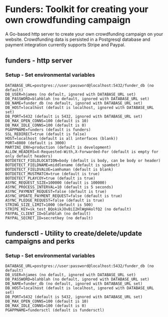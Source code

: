 # Funders:  Toolkit for creating your own crowdfunding campaign 
A Go-based http server to create your own crowdfunding campaign on your website.  Crowdfunding data is persisted in a Postgresql database and payment integration currently supports Stripe and Paypal.

## funders - http server

### Setup - Set environmental variables
    DATABASE_URL=postgres://user:password@localhost:5432/funder_db (no default)
    DB_USER=hjames (no default, ignored with DATABASE_URL set)
    DB_PASSWORD=blahblah (no default, ignored with DATABASE_URL set)
    DB_NAME=funder_db (no default, ignored with DATABASE_URL set)
    DB_HOST=localhost (default is localhost, ignored with DATABASE_URL set)
    DB_PORT=5432 (default is 5432, ignored with DATABASE_URL set)
    DB_MAX_OPEN_CONNS=100 (default is 10)
    DB_MAX_IDLE_CONNS=100 (default is 0)
    PGAPPNAME=funders (default is funders)
    SSL_REDIRECT=true (default is false)
    HOST=localhost (default is all interfaces (blank))
    PORT=8080 (default is 3000)
    MARTINI_ENV=production (default is development)
    ALLOW_HEADERS=X-Requested-With,X-Forwarded-For (default is empty for only default headers)
    BOTDETECT_FIELDLOCATION=body (default is body, can be body or header)
    BOTDETECT_FIELDNAME=middlename (default is spambot)
    BOTDETECT_FIELDVALUE=iamhuman (default is blank)
    BOTDETECT_MUSTMATCH=true (default is true)
    BOTDETECT_PLAYCOY=true (default is true)
    ASYNC_REQUEST_SIZE=100000 (default is 100000)
    ASYNC_PROCESS_INTERVAL=10 (default is 5 seconds)
    ASYNC_PAYMENT_REQUEST=false (default is true)
    ASYNC_UPDATE_PAYMENT_REQUEST=false (default is true)
    ASYNC_PLEDGE_REQUEST=false (default is true)
    STRING_SIZE_LIMIT=1000 (default is 500)
    STRIPE_KEY=sk_test_BQokikJOvBiI2HlWgH4olfQ2 (no default)
    PAYPAL_CLIENT_ID=blahblah (no default)
    PAYPAL_SECRET_ID=secretkey (no default)

## fundersctl - Utility to create/delete/update campaigns and perks

### Setup - Set environmental variables
    DATABASE_URL=postgres://user:password@localhost:5432/funder_db (no default)
    DB_USER=hjames (no default, ignored with DATABASE_URL set)
    DB_PASSWORD=blahblah (no default, ignored with DATABASE_URL set)
    DB_NAME=funder_db (no default, ignored with DATABASE_URL set)
    DB_HOST=localhost (default is localhost, ignored with DATABASE_URL set)
    DB_PORT=5432 (default is 5432, ignored with DATABASE_URL set)
    DB_MAX_OPEN_CONNS=100 (default is 10)
    DB_MAX_IDLE_CONNS=100 (default is 0)
    PGAPPNAME=fundersctl (default is fundersctl)
